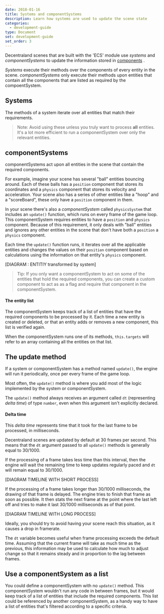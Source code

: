 ```yaml
---
date: 2018-01-16
title: Systems and componentSystems
description: Learn how systems are used to update the scene state
categories:
  - development-guide
type: Document
set: development-guide
set_order: 3
---
```


Decentraland scenes that are built with the 'ECS' module use _systems_ and _componentSystems_ to update the information stored in [components](https://en.wikipedia.org/wiki/Entity%E2%80%93component%E2%80%93system) .

_Systems_ execute their methods over the components of every entity in the scene. _componentSystems_ only execute their methods upon entities that contain all the components that are listed as required by the compoentSystem.

## Systems

The methods of a system iterate over all entities that match their requirements.

> Note: Avoid using these unless you truly want to process **all** entities. It's a lot more efficient to run a componentSystem over only the relevant entities.

## componentSystems

componentSystems act upon all entities in the scene that contain the required components.

For example, imagine your scene has several "ball" entities bouncing around. Each of these balls has a `position` component that stores its coordinates and a `physics` component that stores its velocity and acceleration. Your scene also has a series of other entities like a "hoop" and a "scoreBoard", these only have a `position` component in them.

In your scene there's also a _componentSystem_ called `physicsSystem` that includes an `update()` function, which runs on every frame of the game loop. This componentSystem requires entities to have a `position` and `physics` component. Because of this requirement, it only deals with "ball" entities and ignores any other entities in the scene that don't have both a `position` a `physics` component.

Each time the `update()` function runs, it iterates over all the applicable entities and changes the values on their `position` component based on calculations using the information on that entity's `physics` component.

[DIAGRAM : ENTITIY transformed by system]

> Tip: If you only want a componentSystem to act on some of the entities that hold the required components, you can create a custom component to act as as a flag and require that component in the componentSystem.

#### The entity list

The componentSystem keeps track of a list of entities that have the required components to be processed by it. Each time a new entity is created or deleted, or that an entity adds or removes a new component, this list is verified again.

When the componentSystem runs one of its methods, `this.targets` will refer to an array containing all the entities on that list.

## The update method

If a system or componentSystem has a method named `update()`, the engine will run it periodically, once per every frame of the game loop.

Most often, the `update()` method is where you add most of the logic implemented by the system or componentSystem.

The `update()` method always receives an argument called `dt` (representing _delta time_) of type `number`, even when this argument isn't explicitly declared.

#### Delta time

This _delta time_ represents time that it took for the last frame to be processed, in milliseconds.

Decentraland scenes are updated by default at 30 frames per second. This means that the `dt` argument passed to all `update()` methods is generally equal to 30/1000.

If the processing of a frame takes less time than this interval, then the engine will wait the remaining time to keep updates regularly paced and `dt` will remain equal to 30/1000.

[DIAGRAM TIMELINE WITH SHORT PROCESS]

If the processing of a frame takes longer than 30/1000 milliseconds, the drawing of that frame is delayed. The engine tries to finish that frame as soon as possible. It then stats the next frame at the point where the last left off and tries to make it last 30/1000 milliseconds as of that point.

[DIAGRAM TIMELINE WITH LONG PROCESS]

Ideally, you should try to avoid having your scene reach this situation, as it causes a drop in framerate.

The `dt` variable becomes useful when frame processing exceeds the default time. Assuming that the current frame will take as much time as the previous, this information may be used to calculate how much to adjust change so that it remains steady and in proportion to the lag between frames.

## Use a componentSystem as a list

You could define a componentSystem with no `update()` method. This componentSystem wouldn't run any code in between frames, but it would keep track of a list of entities that include the required components. This list could be referenced by another componentSystem, as a handy way to have a list of entities that's filtered according to a specific criteria.
